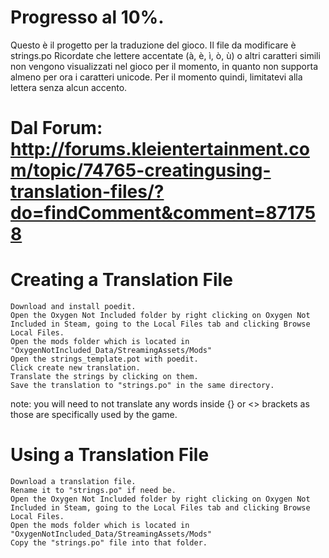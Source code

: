 # Progresso al 10%.
Questo è il progetto per la traduzione del gioco. 
Il file da modificare è strings.po
Ricordate che lettere accentate (à, è, ì, ò, ù) o altri caratteri simili non vengono visualizzati nel gioco per il momento, in quanto non supporta almeno per ora i caratteri unicode. Per il momento quindi, limitatevi alla lettera senza alcun accento.

# Dal Forum: http://forums.kleientertainment.com/topic/74765-creatingusing-translation-files/?do=findComment&comment=871758

# Creating a Translation File

    Download and install poedit.
    Open the Oxygen Not Included folder by right clicking on Oxygen Not Included in Steam, going to the Local Files tab and clicking Browse Local Files.
    Open the mods folder which is located in "OxygenNotIncluded_Data/StreamingAssets/Mods"
    Open the strings_template.pot with poedit.
    Click create new translation.
    Translate the strings by clicking on them.
    Save the translation to "strings.po" in the same directory.
note: you will need to not translate any words inside {} or <> brackets as those are specifically used by the game.


# Using a Translation File

    Download a translation file.
    Rename it to "strings.po" if need be.
    Open the Oxygen Not Included folder by right clicking on Oxygen Not Included in Steam, going to the Local Files tab and clicking Browse Local Files.
    Open the mods folder which is located in "OxygenNotIncluded_Data/StreamingAssets/Mods"
    Copy the "strings.po" file into that folder.
